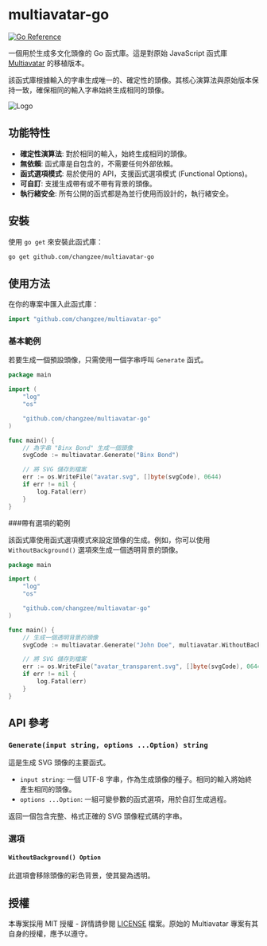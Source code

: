 # multiavatar-go

[![Go Reference](https://pkg.go.dev/badge/github.com/changzee/multiavatar-go.svg)](https://pkg.go.dev/github.com/changzee/multiavatar-go)

一個用於生成多文化頭像的 Go 函式庫。這是對原始 JavaScript 函式庫 [Multiavatar](https://github.com/multiavatar/Multiavatar) 的移植版本。

該函式庫根據輸入的字串生成唯一的、確定性的頭像。其核心演算法與原始版本保持一致，確保相同的輸入字串始終生成相同的頭像。

![Logo](https://raw.githubusercontent.com/multiavatar/Multiavatar/main/logo.png)

## 功能特性

- **確定性演算法**: 對於相同的輸入，始終生成相同的頭像。
- **無依賴**: 函式庫是自包含的，不需要任何外部依賴。
- **函式選項模式**: 易於使用的 API，支援函式選項模式 (Functional Options)。
- **可自訂**: 支援生成帶有或不帶有背景的頭像。
- **執行緒安全**: 所有公開的函式都是為並行使用而設計的，執行緒安全。

## 安裝

使用 `go get` 來安裝此函式庫：

```bash
go get github.com/changzee/multiavatar-go
```

## 使用方法

在你的專案中匯入此函式庫：

```go
import "github.com/changzee/multiavatar-go"
```

### 基本範例

若要生成一個預設頭像，只需使用一個字串呼叫 `Generate` 函式。

```go
package main

import (
	"log"
	"os"

	"github.com/changzee/multiavatar-go"
)

func main() {
	// 為字串 "Binx Bond" 生成一個頭像
	svgCode := multiavatar.Generate("Binx Bond")

	// 將 SVG 儲存到檔案
	err := os.WriteFile("avatar.svg", []byte(svgCode), 0644)
	if err != nil {
		log.Fatal(err)
	}
}
```

###帶有選項的範例

該函式庫使用函式選項模式來設定頭像的生成。例如，你可以使用 `WithoutBackground()` 選項來生成一個透明背景的頭像。

```go
package main

import (
	"log"
	"os"

	"github.com/changzee/multiavatar-go"
)

func main() {
	// 生成一個透明背景的頭像
	svgCode := multiavatar.Generate("John Doe", multiavatar.WithoutBackground())

	// 將 SVG 儲存到檔案
	err := os.WriteFile("avatar_transparent.svg", []byte(svgCode), 0644)
	if err != nil {
		log.Fatal(err)
	}
}
```

## API 參考

### `Generate(input string, options ...Option) string`

這是生成 SVG 頭像的主要函式。

- `input string`: 一個 UTF-8 字串，作為生成頭像的種子。相同的輸入將始終產生相同的頭像。
- `options ...Option`: 一組可變參數的函式選項，用於自訂生成過程。

返回一個包含完整、格式正確的 SVG 頭像程式碼的字串。

### 選項

#### `WithoutBackground() Option`

此選項會移除頭像的彩色背景，使其變為透明。

## 授權

本專案採用 MIT 授權 - 詳情請參閱 [LICENSE](LICENSE) 檔案。原始的 Multiavatar 專案有其自身的授權，應予以遵守。
